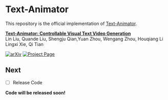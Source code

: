 # Text-Animator

This repository is the official implementation of [Text-Animator](https://laulampaul.github.io/text-animator.html).


**[Text-Animator: Controllable Visual Text Video Generation]((https://laulampaul.github.io/text-animator.html))** 
</br>
Lin Liu, Quande Liu, Shengju Qian,Yuan Zhou, Wengang Zhou, Houqiang Li
Lingxi Xie, Qi Tian

[![arXiv](https://img.shields.io/badge/arXiv-2406.17777-b31b1b.svg)](https://export.arxiv.org/abs/2406.17777)
[![Project Page](https://img.shields.io/badge/Project-Website-green)](https://laulampaul.github.io/text-animator.html)


## Next
- [ ] Release Code

**Code will be released soon!**
